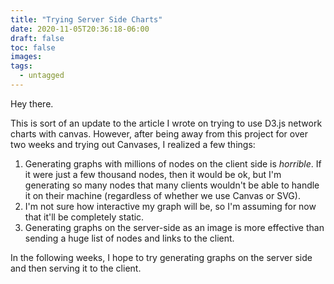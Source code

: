 ```yaml
---
title: "Trying Server Side Charts"
date: 2020-11-05T20:36:18-06:00
draft: false
toc: false
images:
tags:
  - untagged
---
```


Hey there.

This is sort of an update to the article I wrote on trying to use D3.js network charts with canvas. However, after being away from this project for over two weeks and trying out Canvases, I realized a few things:

1. Generating graphs with millions of nodes on the client side is *horrible*. If it were just a few thousand nodes, then it would be ok, but I'm generating so many nodes that many clients wouldn't be able to handle it on their machine (regardless of whether we use Canvas or SVG).
2. I'm not sure how interactive my graph will be, so I'm assuming for now that it'll be completely static.
3. Generating graphs on the server-side as an image is more effective than sending a huge list of nodes and links to the client.

In the following weeks, I hope to try generating graphs on the server side and then serving it to the client.